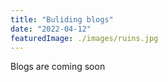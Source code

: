 ```yaml
---
title: "Buliding blogs"
date: "2022-04-12"
featuredImage: ./images/ruins.jpg
---
```


Blogs are coming soon

